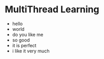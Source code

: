 # MultiThread Learning
- hello
- world
- do you like me
- so good 
- it is perfect 
- i like it very much
